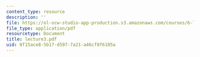 ```yaml
---
content_type: resource
description: ''
file: https://ol-ocw-studio-app-production.s3.amazonaws.com/courses/6-772-compound-semiconductor-devices-spring-2003/8f15ace85b17d5977a21a46cf8f6105a_lecture3.pdf
file_type: application/pdf
resourcetype: Document
title: lecture3.pdf
uid: 8f15ace8-5b17-d597-7a21-a46cf8f6105a
---
```

